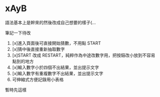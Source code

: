 # xAyB

語法基本上是幹來的然後改成自己想要的樣子(...

筆記一下待改

1. [x]進入頁面後可直接開始猜數，不用點 START
2. [x]猜中後直接重新抽取數字
3. [x]START 改成 RESTART，純粹作為中途改數字用，把按鈕改小放到不容易點到的地方
4. [x]輸入數字小於四個不出結果，並出提示文字
5. [x]輸入數字有重複數字不出結果，並出提示文字
6. 可伸縮式方便記錄用小表格

暫時先這樣
